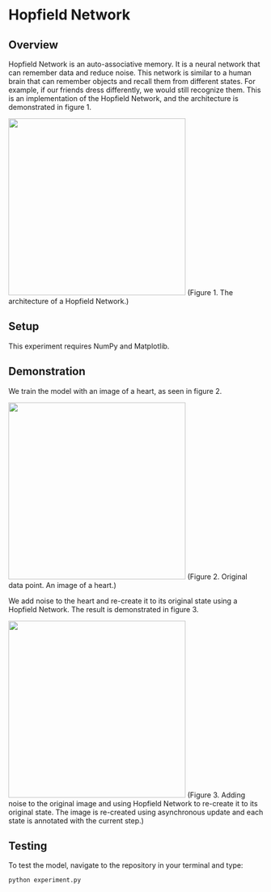 # Hopfield Network

## Overview
Hopfield Network is an auto-associative memory. It is a neural network that can remember data and reduce noise. This network is similar to a human brain that can remember objects and recall them from different states. For example, if our friends dress differently, we would still recognize them.
This is an implementation of the Hopfield Network, and the architecture is demonstrated in figure 1.

<img src="https://i.ibb.co/B61C250/hn-removebg-preview.png" width="350" height="350">
(Figure 1. The architecture of a Hopfield Network.)

## Setup
This experiment requires NumPy and Matplotlib.

## Demonstration
We train the model with an image of a heart, as seen in figure 2.

<img src="https://i.ibb.co/XYffQxS/original.png" width="350" height="350">
(Figure 2. Original data point. An image of a heart.)

We add noise to the heart and re-create it to its original state using a Hopfield Network. The result is demonstrated in figure 3.

<img src="https://media.giphy.com/media/umIi973GvKxKcHvGXn/giphy.gif" width="350" height="350">
(Figure 3. Adding noise to the original image and using Hopfield Network to re-create it to its original state. The image is re-created using asynchronous update and each state is annotated with the current step.)

## Testing

To test the model, navigate to the repository in your terminal and type:

```bash
python experiment.py
```
